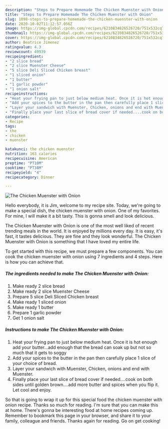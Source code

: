 ```yaml
---
description: "Steps to Prepare Homemade The Chicken Muenster with Onion"
title: "Steps to Prepare Homemade The Chicken Muenster with Onion"
slug: 1098-steps-to-prepare-homemade-the-chicken-muenster-with-onion
date: 2020-10-02T11:12:57.056Z
image: https://img-global.cpcdn.com/recipes/6210834826526720/751x532cq70/the-chicken-muenster-with-onion-recipe-main-photo.jpg
thumbnail: https://img-global.cpcdn.com/recipes/6210834826526720/751x532cq70/the-chicken-muenster-with-onion-recipe-main-photo.jpg
cover: https://img-global.cpcdn.com/recipes/6210834826526720/751x532cq70/the-chicken-muenster-with-onion-recipe-main-photo.jpg
author: Beatrice Jimenez
ratingvalue: 4.3
reviewcount: 49939
recipeingredient:
- "2 slice bread"
- "2 slice Muenster Cheese"
- "5 slice Deli Sliced Chicken breast"
- "1 sliced onion"
- "1 butter"
- "1 garlic powder"
- "1 onion salt"
recipeinstructions:
- "Heat your frying pan to just below medium heat. Once it is hot enough add your butter...add enough that the bread can soak up but not so much that it gets to soggy"
- "Add your spices to the butter in the pan then carefully place 1 slice of your choice of bread."
- "Layer your sandwich with Muenster, Chicken, onions and end with Muenster."
- "Finally place your last slice of bread cover if needed....cook on both sides until golden brown....add more butter and spices when you flip it. Let cool and enjoy."
categories:
- Recipe
tags:
- the
- chicken
- muenster

katakunci: the chicken muenster 
nutrition: 163 calories
recipecuisine: American
preptime: "PT10M"
cooktime: "PT38M"
recipeyield: "4"
recipecategory: Dinner

---
```



![The Chicken Muenster with Onion](https://img-global.cpcdn.com/recipes/6210834826526720/751x532cq70/the-chicken-muenster-with-onion-recipe-main-photo.jpg)

Hello everybody, it is Jim, welcome to my recipe site. Today, we're going to make a special dish, the chicken muenster with onion. One of my favorites. For mine, I will make it a bit tasty. This is gonna smell and look delicious.

The Chicken Muenster with Onion is one of the most well liked of recent trending meals in the world. It is enjoyed by millions every day. It is easy, it's fast, it tastes delicious. They are fine and they look wonderful. The Chicken Muenster with Onion is something that I have loved my entire life.




To get started with this recipe, we must prepare a few components. You can cook the chicken muenster with onion using 7 ingredients and 4 steps. Here is how you can achieve that.

<!--inarticleads1-->

##### The ingredients needed to make The Chicken Muenster with Onion:

1. Make ready 2 slice bread
1. Make ready 2 slice Muenster Cheese
1. Prepare 5 slice Deli Sliced Chicken breast
1. Make ready 1 sliced onion
1. Make ready 1 butter
1. Prepare 1 garlic powder
1. Get 1 onion salt




<!--inarticleads2-->

##### Instructions to make The Chicken Muenster with Onion:

1. Heat your frying pan to just below medium heat. Once it is hot enough add your butter...add enough that the bread can soak up but not so much that it gets to soggy
1. Add your spices to the butter in the pan then carefully place 1 slice of your choice of bread.
1. Layer your sandwich with Muenster, Chicken, onions and end with Muenster.
1. Finally place your last slice of bread cover if needed....cook on both sides until golden brown....add more butter and spices when you flip it. Let cool and enjoy.




So that is going to wrap it up for this special food the chicken muenster with onion recipe. Thanks so much for reading. I'm sure that you can make this at home. There's gonna be interesting food at home recipes coming up. Remember to bookmark this page in your browser, and share it to your family, colleague and friends. Thanks again for reading. Go on get cooking!
